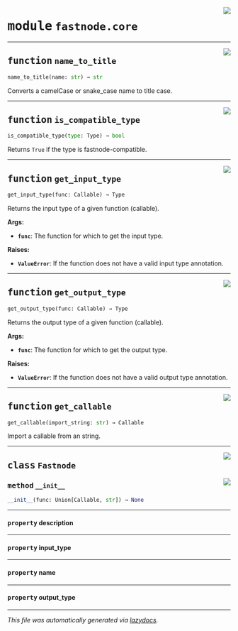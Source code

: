<!-- markdownlint-disable -->

<a href="https://github.com/khulnasoft/fastnode/blob/main/src/fastnode/core.py#L0"><img align="right" style="float:right;" src="https://img.shields.io/badge/-source-cccccc?style=flat-square"></a>

# <kbd>module</kbd> `fastnode.core`





---

<a href="https://github.com/khulnasoft/fastnode/blob/main/src/fastnode/core.py#L10"><img align="right" style="float:right;" src="https://img.shields.io/badge/-source-cccccc?style=flat-square"></a>

## <kbd>function</kbd> `name_to_title`

```python
name_to_title(name: str) → str
```

Converts a camelCase or snake_case name to title case. 


---

<a href="https://github.com/khulnasoft/fastnode/blob/main/src/fastnode/core.py#L19"><img align="right" style="float:right;" src="https://img.shields.io/badge/-source-cccccc?style=flat-square"></a>

## <kbd>function</kbd> `is_compatible_type`

```python
is_compatible_type(type: Type) → bool
```

Returns `True` if the type is fastnode-compatible. 


---

<a href="https://github.com/khulnasoft/fastnode/blob/main/src/fastnode/core.py#L37"><img align="right" style="float:right;" src="https://img.shields.io/badge/-source-cccccc?style=flat-square"></a>

## <kbd>function</kbd> `get_input_type`

```python
get_input_type(func: Callable) → Type
```

Returns the input type of a given function (callable). 



**Args:**
 
 - <b>`func`</b>:  The function for which to get the input type. 



**Raises:**
 
 - <b>`ValueError`</b>:  If the function does not have a valid input type annotation. 


---

<a href="https://github.com/khulnasoft/fastnode/blob/main/src/fastnode/core.py#L66"><img align="right" style="float:right;" src="https://img.shields.io/badge/-source-cccccc?style=flat-square"></a>

## <kbd>function</kbd> `get_output_type`

```python
get_output_type(func: Callable) → Type
```

Returns the output type of a given function (callable). 



**Args:**
 
 - <b>`func`</b>:  The function for which to get the output type. 



**Raises:**
 
 - <b>`ValueError`</b>:  If the function does not have a valid output type annotation. 


---

<a href="https://github.com/khulnasoft/fastnode/blob/main/src/fastnode/core.py#L92"><img align="right" style="float:right;" src="https://img.shields.io/badge/-source-cccccc?style=flat-square"></a>

## <kbd>function</kbd> `get_callable`

```python
get_callable(import_string: str) → Callable
```

Import a callable from an string. 


---

<a href="https://github.com/khulnasoft/fastnode/blob/main/src/fastnode/core.py#L107"><img align="right" style="float:right;" src="https://img.shields.io/badge/-source-cccccc?style=flat-square"></a>

## <kbd>class</kbd> `Fastnode`




<a href="https://github.com/khulnasoft/fastnode/blob/main/src/fastnode/core.py#L108"><img align="right" style="float:right;" src="https://img.shields.io/badge/-source-cccccc?style=flat-square"></a>

### <kbd>method</kbd> `__init__`

```python
__init__(func: Union[Callable, str]) → None
```






---

#### <kbd>property</kbd> description





---

#### <kbd>property</kbd> input_type





---

#### <kbd>property</kbd> name





---

#### <kbd>property</kbd> output_type










---

_This file was automatically generated via [lazydocs](https://github.com/khulnasoft/lazydocs)._

